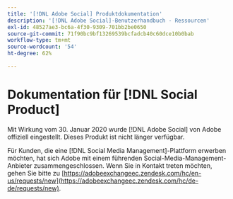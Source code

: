 ```yaml
---
title: '[!DNL Adobe Social] Produktdokumentation'
description: '[!DNL Adobe Social]-Benutzerhandbuch - Ressourcen'
exl-id: 48527ae3-bc6a-4f30-9309-701bb2be0650
source-git-commit: 71f90bc9bf13269539bcfadcb40c60dce10b0bab
workflow-type: tm+mt
source-wordcount: '54'
ht-degree: 62%

---
```


# Dokumentation für [!DNL Social Product]

Mit Wirkung vom 30. Januar 2020 wurde [!DNL Adobe Social] von Adobe offiziell eingestellt. Dieses Produkt ist nicht länger verfügbar.

Für Kunden, die eine [!DNL Social Media Management]-Plattform erwerben möchten, hat sich Adobe mit einem führenden Social-Media-Management-Anbieter zusammengeschlossen. Wenn Sie in Kontakt treten möchten, gehen Sie bitte zu [https://adobeexchangeec.zendesk.com/hc/en-us/requests/new](https://adobeexchangeec.zendesk.com/hc/de-de/requests/new).
